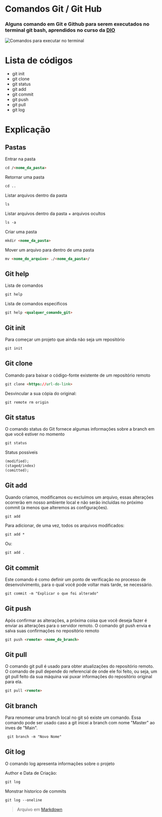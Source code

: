 # Comandos Git / Git Hub
### Alguns comando em Git e Github para serem executados no terminal git bash, aprendidos no curso da [DIO](https://web.dio.me/project/criando-seu-primeiro-repositorio-no-github-para-compartilhar-seu-progresso/learning/a6e285fa-b9a0-4bc2-8353-7b729dabcf0c?back=/track/cognizant-java-developer)

![Comandos para executar no terminal ](https://miro.medium.com/max/1400/1*tLqVaCdc3oTaYSWZawneCA.png)

# Lista de códigos

* git init
* git clone
* git status
* git add
* git commit
* git push
* git pull
* git log 

# Explicação

## Pastas

Entrar na pasta
~~~html
cd /<nome_da_pasta>
~~~

Retornar uma pasta
~~~html
cd ..
~~~

Listar arquivos dentro da pasta
~~~html
ls
~~~

Listar arquivos dentro da pasta + arquivos ocultos
~~~html
ls -a
~~~

Criar uma pasta
~~~html
mkdir <nome_da_pasta>
~~~

Mover um arquivo para dentro de uma pasta
~~~html
mv <nome_do_arquivo> ./<nome_da_pasta>/
~~~


## Git help
Lista de comandos 
~~~html
git help
~~~

Lista de comandos especificos 
~~~html
git help <qualquer_comando_git>
~~~


## Git init
Para começar um projeto que ainda não seja um repositório 
~~~html
git init
~~~


## Git clone
Comando para baixar o código-fonte existente de um repositório remoto
~~~html
git clone <https://url-do-link>
~~~

Desvincular a sua cópia do original:

~~~html
git remote rm origin
~~~


## Git status
O comando status do Git fornece algumas informações sobre a branch em que você estiver no momento

~~~html
git status
~~~

Status possiveis
~~~html
(modified);
(staged/index)
(comitted);
~~~

## Git add
Quando criamos, modificamos ou excluímos um arquivo, essas alterações ocorrerão em nosso ambiente local e não serão incluídas no próximo commit (a menos que alteremos as configurações).
~~~html
git add
~~~

Para adicionar, de uma vez, todos os arquivos modificados:
~~~html
git add *
~~~
Ou:
~~~html
git add .
~~~

## Git commit
Este comando é como definir um ponto de verificação no processo de desenvolvimento, para o qual você pode voltar mais tarde, se necessário.
~~~html
git commit -m "Explicar o que foi alterado"
~~~

## Git push
Após confirmar as alterações, a próxima coisa que você deseja fazer é enviar as alterações para o servidor remoto.
O comando git push envia e salva suas confirmações no repositório remoto

~~~html
git push <remote> <nome_do_branch>
~~~

## Git pull
O comando git pull é usado para obter atualizações do repositório remoto. O comando de pull depende do referencial de onde ele foi feito, ou seja, um git pull feito da sua máquina vai puxar informações do repositório original para ela.

~~~html
git pull <remote>
~~~

## Git branch
Para renomear uma branch local no git só existe um comando. Essa comando pode ser usado caso a git inicei a branch com nome "Master" ao inves de "Main".
~~~html
 git branch -m "Novo Nome" 
~~~


## Git log
O comando log apresenta informações sobre o projeto

Author e Data de Criação:
~~~html
git log 
~~~

Monstrar historico de commits 
~~~html
git log --oneline
~~~


>Arquivo em [Markdown](https://docs.pipz.com/central-de-ajuda/learning-center/guia-basico-de-markdown#)
